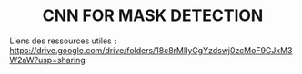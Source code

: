 <h1 align="center">CNN FOR MASK DETECTION</h1>



<p align="center">
  <src="https://github.com/NicolasGffn/Mask_Detection_CNN/blob/main/CNN_Demo.gif" width=400 height=auto>
 </p>

Liens des ressources utiles :
https://drive.google.com/drive/folders/18c8rMlIyCgYzdswj0zcMoF9CJxM3W2aW?usp=sharing
